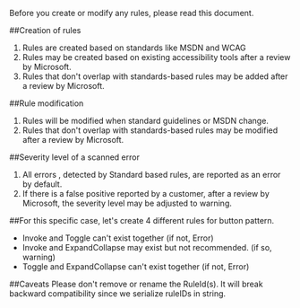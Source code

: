 Before you create or modify any rules, please read this document.

##Creation of rules
1. Rules are created based on  standards like MSDN and WCAG
2. Rules may be created based on existing accessibility tools after a review by Microsoft.
3. Rules that don't overlap with standards-based rules may be added after a review by Microsoft.

##Rule modification
1. Rules will be modified when standard guidelines or MSDN change. 
2. Rules that don't overlap with standards-based rules may be modified after a review by Microsoft.

##Severity level of a scanned error
1. All errors , detected by Standard based rules, are reported as an error by default. 
2. If there is a false positive reported by a customer, after a review by Microsoft, the severity level may be adjusted to warning. 

##For this specific case, let's create 4 different rules for button pattern.
- Invoke and Toggle can't exist together (if not, Error)
- Invoke and ExpandCollapse may exist but not recommended. (if so, warning)
- Toggle and ExpandCollapse can't exist together (if not, Error)

##Caveats
Please don't remove or rename the RuleId(s). It will break backward compatibility since we serialize ruleIDs in string. 